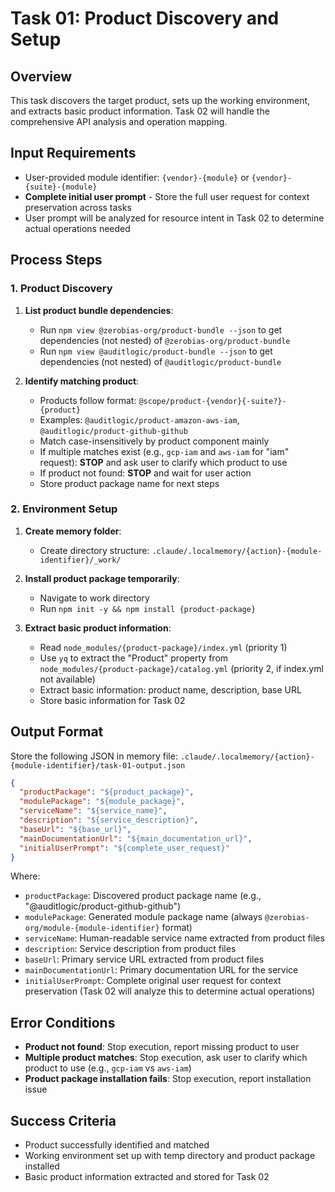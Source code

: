 # Task 01: Product Discovery and Setup

## Overview

This task discovers the target product, sets up the working environment, and extracts basic product information. Task 02 will handle the comprehensive API analysis and operation mapping.

## Input Requirements

- User-provided module identifier: `{vendor}-{module}` or `{vendor}-{suite}-{module}`
- **Complete initial user prompt** - Store the full user request for context preservation across tasks
- User prompt will be analyzed for resource intent in Task 02 to determine actual operations needed

## Process Steps

### 1. Product Discovery

1. **List product bundle dependencies**:
   - Run `npm view @zerobias-org/product-bundle --json` to get dependencies (not nested) of `@zerobias-org/product-bundle`
   - Run `npm view @auditlogic/product-bundle --json` to get dependencies (not nested) of `@auditlogic/product-bundle`

2. **Identify matching product**:
   - Products follow format: `@scope/product-{vendor}{-suite?}-{product}`
   - Examples: `@auditlogic/product-amazon-aws-iam`, `@auditlogic/product-github-github`
   - Match case-insensitively by product component mainly
   - If multiple matches exist (e.g., `gcp-iam` and `aws-iam` for "iam" request): **STOP** and ask user to clarify which product to use
   - If product not found: **STOP** and wait for user action
   - Store product package name for next steps

### 2. Environment Setup

1. **Create memory folder**:
   - Create directory structure: `.claude/.localmemory/{action}-{module-identifier}/_work/`

2. **Install product package temporarily**:
   - Navigate to work directory
   - Run `npm init -y && npm install {product-package}`

3. **Extract basic product information**:
   - Read `node_modules/{product-package}/index.yml` (priority 1)
   - Use `yq` to extract the "Product" property from `node_modules/{product-package}/catalog.yml` (priority 2, if index.yml not available)
   - Extract basic information: product name, description, base URL
   - Store basic information for Task 02

## Output Format

Store the following JSON in memory file: `.claude/.localmemory/{action}-{module-identifier}/task-01-output.json`

```json
{
  "productPackage": "${product_package}",
  "modulePackage": "${module_package}",
  "serviceName": "${service_name}",
  "description": "${service_description}",
  "baseUrl": "${base_url}",
  "mainDocumentationUrl": "${main_documentation_url}",
  "initialUserPrompt": "${complete_user_request}"
}
```

Where:
- `productPackage`: Discovered product package name (e.g., "@auditlogic/product-github-github")
- `modulePackage`: Generated module package name (always `@zerobias-org/module-{module-identifier}` format)
- `serviceName`: Human-readable service name extracted from product files
- `description`: Service description from product files
- `baseUrl`: Primary service URL extracted from product files
- `mainDocumentationUrl`: Primary documentation URL for the service
- `initialUserPrompt`: Complete original user request for context preservation (Task 02 will analyze this to determine actual operations)

## Error Conditions

- **Product not found**: Stop execution, report missing product to user
- **Multiple product matches**: Stop execution, ask user to clarify which product to use (e.g., `gcp-iam` vs `aws-iam`)
- **Product package installation fails**: Stop execution, report installation issue

## Success Criteria

- Product successfully identified and matched
- Working environment set up with temp directory and product package installed
- Basic product information extracted and stored for Task 02

